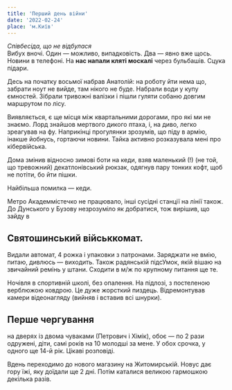 ```yaml
---
title: 'Перший день війни'
date: '2022-02-24'
place: 'м.Київ'
---
```

_Співбесіда, що не відбулася_  
Вибух вночі. Один — можливо, випадковість. Два — явно вже щось. Новини в телефоні. На **нас напали кляті москалі** через бульбашів. Сцука підари.

Десь на початку восьмої набрав Анатолій: на роботу йти нема що, забрати ноут не вийде, там нікого не буде. Набрали води у купу ємностей. Зібрали тривожні валізки і пішли гуляти собаню довгим маршрутом по лісу. 

Виявляється, є ще місця між квартальними дорогами, про які ми не знаємо. Лорд знайшов мертвого дикого птаха, і, на диво, легко зреагував на фу. Наприкінці прогулянки зрозумів, що піду в армію, інакше йобнусь, гортаючи новини. Тайка активно розказувала мені про кібервійська.

Дома змінив відносно зимові боти на кеди, взяв маленький (!) (не той, що тревожний) декатлонівський рюкзак, одягнув пару тонких кофт, щоб не потіти, бо йти пішки. 

Найбільша помилка — кеди.

Метро Академмістечко не працювало, інші сусідні станції на лінії також. До Дунського у Бузову незрозуміло як добратися, тож вирішив, що зайду в 

## Святошинський військкомат.

Видали автомат, 4 рожка і упаковки з патронами. Заряджати не вмію, питаю, дивлюсь — виходить. Також радянській підсУмок, якій вішаю на звичайний ремінь у штани. Сходити в м/ж по крупному питання ще те.

Ночівля в спортивній школі, без опалення. На підлозі, з постеленою верблюжою ковдрою. Це дуже жорсткий пиздець. Відремонтував камери відеонагляду (вийняв і вставив всі шнурки).

## Перше чергування 
на дверях із двома чуваками (Петрович і Хімік), обоє — по 2 рази одружені, діти, самі років на 10 молодші за мене. У обох срочка, у одного ще 14-й рік. Цікаві розповіді.

Вдень переходимо до нового магазину на Житомирській. Новус дає гору їжі, яку доїдали ще 2 дні.
Потім каталися великою гармошкою декілька разів.